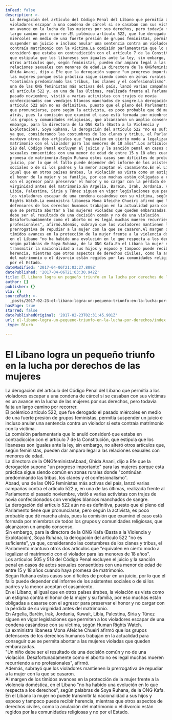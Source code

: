 ```yaml
---
inFeed: false
description: >-
  La derogación del artículo del Código Penal del Líbano que permitía a los
  violadores escapar a una condena de cárcel si se casaban con sus víctimas es
  un avance en la lucha de las mujeres por sus derechos, pero todavía falta un
  largo camino por recorrer.El polémico artículo 522, que fue derogado el pasado
  miércoles en medio de una fuerte presión de grupos feministas, permitía
  suspender un juicio e incluso anular una sentencia contra un violador si este
  contraía matrimonio con la víctima.La comisión parlamentaria que lo anuló
  consideró que estaba en contradicción con el artículo 7 de la Constitución,
  que estipula que los libaneses son iguales ante la ley, sin embargo, no alteró
  otros artículos que, según feministas, pueden dar amparo legal a las
  relaciones sexuales con menores de edad.La directora de la ONGfeministaAbaad,
  Ghida Anani, dijo a Efe que la derogación supone "un progreso importante" para
  las mujeres porque esta práctica sigue siendo común en zonas rurales donde
  "continúan predominando las tribus, los clanes y el confesionalismo".Abaad,
  una de las ONG feministas más activas del país, lanzó varias campañas contra
  el artículo 522 y, en una de las últimas, realizada frente al Parlamento el
  pasado noviembre, vistió a varias activistas con trajes de novia
  confeccionados con vendajes blancos manchados de sangre.La derogación del
  artículo 522 aún no es definitiva, puesto que el pleno del Parlamento tiene
  que pronunciarse, pero según la activista, es poco probable que dé marcha
  atrás, pues la comisión que examinó el caso está formada por miembros de todos
  los grupos y comunidades religiosas, que alcanzaron un amplio consenso.Sin
  embargo, para la directora de la ONG Kafa (Basta a la Violencia y
  Explotación), Soya Ruhana, la derogación del artículo 522 "no es suficiente",
  ya que, considerando las costumbres de los clanes y tribus, el Parlamento
  mantuvo otros dos artículos que "equivalen en cierto modo a legalizar el
  matrimonio con el violador para las menores de 18 años".Los artículos 505 y
  518 del Código Penal excluyen el juicio y la sanción penal en casos de actos
  sexuales consentidos con una menor de edad de entre 15 y 18 años cuando haya
  promesa de matrimonio.Según Ruhana estos casos son difíciles de probar en un
  juicio, por lo que el fallo puede depender del informe de los asistentes
  sociales o de si los padres y la menor aceptan el casamiento.En el Líbano, al
  igual que en otros países árabes, la violación es vista como un estigma contra
  el honor de la mujer y su familia, por eso muchas están obligadas a casarse
  con el agresor para preservar el honor y no cargar con la pérdida de su
  virginidad antes del matrimonio.En Argelia, Baréin, Irak, Jordania, Kuwait,
  Libia, Palestina, Siria y Túnez siguen en vigor legislaciones que permiten a
  los violadores escapar de una condena casándose con su víctima, según Human
  Rights Watch.La exministra libanesa Mona Afeiche Chueiri afirmó que los grupos
  defensores de los derechos humanos trabajan en la actualidad para conseguir
  que se permita abortar a las mujeres violadas que queden embarazadas."Un niño
  debe ser el resultado de una decisión común y no de una violación.
  Desafortunadamente como el aborto no es legal muchas mueren recurriendo a no
  profesionales", afirmó.Además, subrayó que los violadores mantienen la
  prerrogativa de repudiar a la mujer con la que se casaron.Al margen de los
  tímidos avances en la protección de la mujer frente a la violencia doméstica,
  en el Líbano "no ha habido una evolución en lo que respecta a los derechos",
  según palabras de Soya Ruhana, de la ONG Kafa.En el Líbano la mujer no puede
  transmitir la nacionalidad a sus hijos y esposo y tampoco puede recibir
  herencia, mientras que otros aspectos de derechos civiles, como la anulación
  del matrimonio o el divorcio están regidos por las comunidades religiosas y no
  por el Estado.
dateModified: '2017-04-06T21:03:27.809Z'
datePublished: '2017-04-06T21:03:30.942Z'
title: El Líbano logra un pequeño triunfo en la lucha por derechos de las mujeres
author: []
publisher: {}
via: {}
sourcePath: >-
  _posts/2017-02-23-el-libano-logra-un-pequeno-triunfo-en-la-lucha-por-derechos.md
hasPage: true
starred: false
datePublishedOriginal: '2017-02-23T02:31:45.901Z'
url: el-libano-logra-un-pequeno-triunfo-en-la-lucha-por-derechos/index.html
_type: Blurb

---
```

# El Líbano logra un pequeño triunfo en la lucha por derechos de las mujeres

La derogación del artículo del Código Penal del Líbano que permitía a los violadores escapar a una condena de cárcel si se casaban con sus víctimas es un avance en la lucha de las mujeres por sus derechos, pero todavía falta un largo camino por recorrer.  
El polémico artículo 522, que fue derogado el pasado miércoles en medio de una fuerte presión de grupos feministas, permitía suspender un juicio e incluso anular una sentencia contra un violador si este contraía matrimonio con la víctima.  
La comisión parlamentaria que lo anuló consideró que estaba en contradicción con el artículo 7 de la Constitución, que estipula que los libaneses son iguales ante la ley, sin embargo, no alteró otros artículos que, según feministas, pueden dar amparo legal a las relaciones sexuales con menores de edad.  
La directora de la ONGfeministaAbaad, Ghida Anani, dijo a Efe que la derogación supone "un progreso importante" para las mujeres porque esta práctica sigue siendo común en zonas rurales donde "continúan predominando las tribus, los clanes y el confesionalismo".  
Abaad, una de las ONG feministas más activas del país, lanzó varias campañas contra el artículo 522 y, en una de las últimas, realizada frente al Parlamento el pasado noviembre, vistió a varias activistas con trajes de novia confeccionados con vendajes blancos manchados de sangre.  
La derogación del artículo 522 aún no es definitiva, puesto que el pleno del Parlamento tiene que pronunciarse, pero según la activista, es poco probable que dé marcha atrás, pues la comisión que examinó el caso está formada por miembros de todos los grupos y comunidades religiosas, que alcanzaron un amplio consenso.  
Sin embargo, para la directora de la ONG Kafa (Basta a la Violencia y Explotación), Soya Ruhana, la derogación del artículo 522 "no es suficiente", ya que, considerando las costumbres de los clanes y tribus, el Parlamento mantuvo otros dos artículos que "equivalen en cierto modo a legalizar el matrimonio con el violador para las menores de 18 años".  
Los artículos 505 y 518 del Código Penal excluyen el juicio y la sanción penal en casos de actos sexuales consentidos con una menor de edad de entre 15 y 18 años cuando haya promesa de matrimonio.  
Según Ruhana estos casos son difíciles de probar en un juicio, por lo que el fallo puede depender del informe de los asistentes sociales o de si los padres y la menor aceptan el casamiento.  
En el Líbano, al igual que en otros países árabes, la violación es vista como un estigma contra el honor de la mujer y su familia, por eso muchas están obligadas a casarse con el agresor para preservar el honor y no cargar con la pérdida de su virginidad antes del matrimonio.  
En Argelia, Baréin, Irak, Jordania, Kuwait, Libia, Palestina, Siria y Túnez siguen en vigor legislaciones que permiten a los violadores escapar de una condena casándose con su víctima, según Human Rights Watch.  
La exministra libanesa Mona Afeiche Chueiri afirmó que los grupos defensores de los derechos humanos trabajan en la actualidad para conseguir que se permita abortar a las mujeres violadas que queden embarazadas.  
"Un niño debe ser el resultado de una decisión común y no de una violación. Desafortunadamente como el aborto no es legal muchas mueren recurriendo a no profesionales", afirmó.  
Además, subrayó que los violadores mantienen la prerrogativa de repudiar a la mujer con la que se casaron.  
Al margen de los tímidos avances en la protección de la mujer frente a la violencia doméstica, en el Líbano "no ha habido una evolución en lo que respecta a los derechos", según palabras de Soya Ruhana, de la ONG Kafa.  
En el Líbano la mujer no puede transmitir la nacionalidad a sus hijos y esposo y tampoco puede recibir herencia, mientras que otros aspectos de derechos civiles, como la anulación del matrimonio o el divorcio están regidos por las comunidades religiosas y no por el Estado.